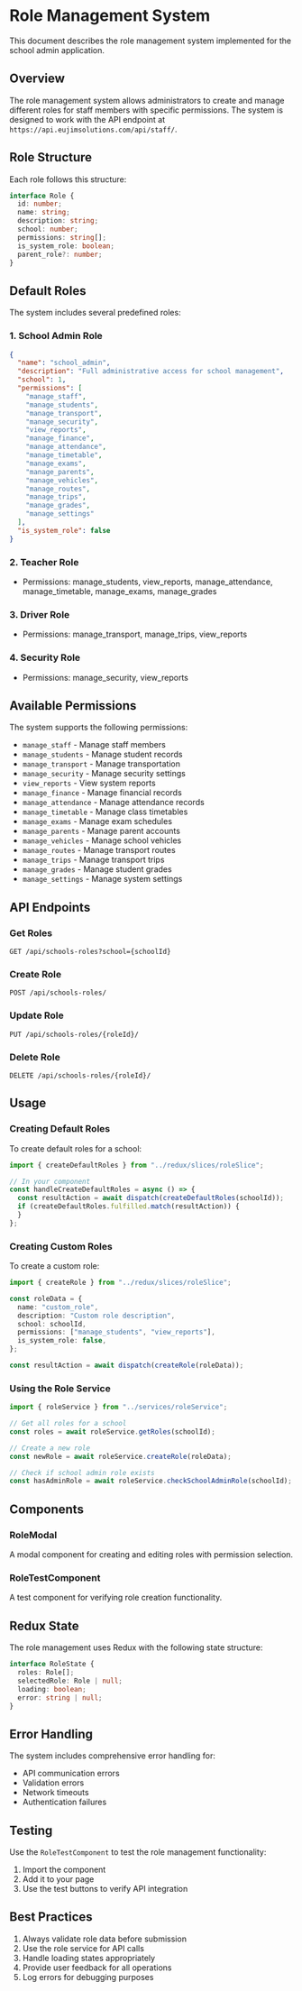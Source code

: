 # Role Management System

This document describes the role management system implemented for the school admin application.

## Overview

The role management system allows administrators to create and manage different roles for staff members with specific permissions. The system is designed to work with the API endpoint at `https://api.eujimsolutions.com/api/staff/`.

## Role Structure

Each role follows this structure:

```typescript
interface Role {
  id: number;
  name: string;
  description: string;
  school: number;
  permissions: string[];
  is_system_role: boolean;
  parent_role?: number;
}
```

## Default Roles

The system includes several predefined roles:

### 1. School Admin Role

```json
{
  "name": "school_admin",
  "description": "Full administrative access for school management",
  "school": 1,
  "permissions": [
    "manage_staff",
    "manage_students",
    "manage_transport",
    "manage_security",
    "view_reports",
    "manage_finance",
    "manage_attendance",
    "manage_timetable",
    "manage_exams",
    "manage_parents",
    "manage_vehicles",
    "manage_routes",
    "manage_trips",
    "manage_grades",
    "manage_settings"
  ],
  "is_system_role": false
}
```

### 2. Teacher Role

- Permissions: manage_students, view_reports, manage_attendance, manage_timetable, manage_exams, manage_grades

### 3. Driver Role

- Permissions: manage_transport, manage_trips, view_reports

### 4. Security Role

- Permissions: manage_security, view_reports

## Available Permissions

The system supports the following permissions:

- `manage_staff` - Manage staff members
- `manage_students` - Manage student records
- `manage_transport` - Manage transportation
- `manage_security` - Manage security settings
- `view_reports` - View system reports
- `manage_finance` - Manage financial records
- `manage_attendance` - Manage attendance records
- `manage_timetable` - Manage class timetables
- `manage_exams` - Manage exam schedules
- `manage_parents` - Manage parent accounts
- `manage_vehicles` - Manage school vehicles
- `manage_routes` - Manage transport routes
- `manage_trips` - Manage transport trips
- `manage_grades` - Manage student grades
- `manage_settings` - Manage system settings

## API Endpoints

### Get Roles

```
GET /api/schools-roles?school={schoolId}
```

### Create Role

```
POST /api/schools-roles/
```

### Update Role

```
PUT /api/schools-roles/{roleId}/
```

### Delete Role

```
DELETE /api/schools-roles/{roleId}/
```

## Usage

### Creating Default Roles

To create default roles for a school:

```typescript
import { createDefaultRoles } from "../redux/slices/roleSlice";

// In your component
const handleCreateDefaultRoles = async () => {
  const resultAction = await dispatch(createDefaultRoles(schoolId));
  if (createDefaultRoles.fulfilled.match(resultAction)) {
  }
};
```

### Creating Custom Roles

To create a custom role:

```typescript
import { createRole } from "../redux/slices/roleSlice";

const roleData = {
  name: "custom_role",
  description: "Custom role description",
  school: schoolId,
  permissions: ["manage_students", "view_reports"],
  is_system_role: false,
};

const resultAction = await dispatch(createRole(roleData));
```

### Using the Role Service

```typescript
import { roleService } from "../services/roleService";

// Get all roles for a school
const roles = await roleService.getRoles(schoolId);

// Create a new role
const newRole = await roleService.createRole(roleData);

// Check if school admin role exists
const hasAdminRole = await roleService.checkSchoolAdminRole(schoolId);
```

## Components

### RoleModal

A modal component for creating and editing roles with permission selection.

### RoleTestComponent

A test component for verifying role creation functionality.

## Redux State

The role management uses Redux with the following state structure:

```typescript
interface RoleState {
  roles: Role[];
  selectedRole: Role | null;
  loading: boolean;
  error: string | null;
}
```

## Error Handling

The system includes comprehensive error handling for:

- API communication errors
- Validation errors
- Network timeouts
- Authentication failures

## Testing

Use the `RoleTestComponent` to test the role management functionality:

1. Import the component
2. Add it to your page
3. Use the test buttons to verify API integration

## Best Practices

1. Always validate role data before submission
2. Use the role service for API calls
3. Handle loading states appropriately
4. Provide user feedback for all operations
5. Log errors for debugging purposes
